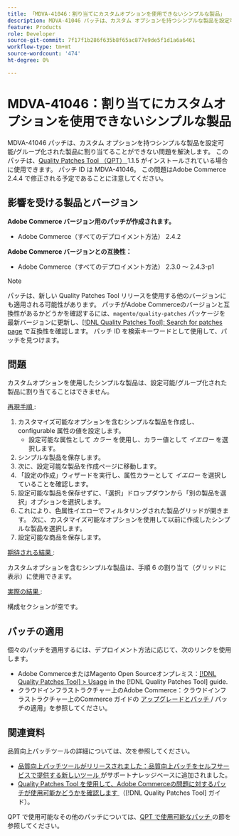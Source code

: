 ```yaml
---
title: 「MDVA-41046：割り当てにカスタムオプションを使用できないシンプルな製品」
description: MDVA-41046 パッチは、カスタム オプションを持つシンプルな製品を設定可能/グループ化された製品に割り当てることができない問題を解決します。 このパッチは、[Quality Patches Tool （QPT） ] （https://experienceleague.adobe.com/en/docs/commerce-knowledge-base/kb/announcements/commerce-announcements/magento-quality-patches-released-new-tool-to-self-serve-quality-patches） 1.1.5 がインストールされている場合に利用できます。 パッチ ID は MDVA-41046。 この問題はAdobe Commerce 2.4.4 で修正される予定であることに注意してください。
feature: Products
role: Developer
source-git-commit: 7f17f1b286f635b8f65ac877e9de5f1d1a6a6461
workflow-type: tm+mt
source-wordcount: '474'
ht-degree: 0%

---
```


# MDVA-41046：割り当てにカスタムオプションを使用できないシンプルな製品

MDVA-41046 パッチは、カスタム オプションを持つシンプルな製品を設定可能/グループ化された製品に割り当てることができない問題を解決します。 このパッチは、[Quality Patches Tool （QPT） ](https://experienceleague.adobe.com/en/docs/commerce-knowledge-base/kb/announcements/commerce-announcements/magento-quality-patches-released-new-tool-to-self-serve-quality-patches)1.1.5 がインストールされている場合に使用できます。 パッチ ID は MDVA-41046。 この問題はAdobe Commerce 2.4.4 で修正される予定であることに注意してください。

## 影響を受ける製品とバージョン

**Adobe Commerce バージョン用のパッチが作成されます。**

* Adobe Commerce（すべてのデプロイメント方法） 2.4.2

**Adobe Commerce バージョンとの互換性：**

* Adobe Commerce（すべてのデプロイメント方法） 2.3.0 ～ 2.4.3-p1

>[!NOTE]
>
>パッチは、新しい Quality Patches Tool リリースを使用する他のバージョンにも適用される可能性があります。 パッチがAdobe Commerceのバージョンと互換性があるかどうかを確認するには、`magento/quality-patches` パッケージを最新バージョンに更新し、[[!DNL Quality Patches Tool]: Search for patches page](https://experienceleague.adobe.com/en/docs/commerce-knowledge-base/kb/announcements/commerce-announcements/magento-quality-patches-released-new-tool-to-self-serve-quality-patches) で互換性を確認します。 パッチ ID を検索キーワードとして使用して、パッチを見つけます。

## 問題

カスタムオプションを使用したシンプルな製品は、設定可能/グループ化された製品に割り当てることはできません。

<u> 再現手順 </u>:

1. カスタマイズ可能なオプションを含むシンプルな製品を作成し、configurable 属性の値を設定します。
   * 設定可能な属性として *カラー* を使用し、カラー値として *イエロー* を選択します。
1. シンプルな製品を保存します。
1. 次に、設定可能な製品を作成ページに移動します。
1. 「設定の作成」ウィザードを実行し、属性カラーとして *イエロー* を選択していることを確認します。
1. 設定可能な製品を保存せずに、「選択」ドロップダウンから「別の製品を選択」オプションを選択します。
1. これにより、色属性イエローでフィルタリングされた製品グリッドが開きます。 次に、カスタマイズ可能なオプションを使用して以前に作成したシンプルな製品を選択します。
1. 設定可能な商品を保存します。

<u> 期待される結果 </u>:

カスタムオプションを含むシンプルな製品は、手順 6 の割り当て（グリッドに表示）に使用できます。

<u> 実際の結果 </u>:

構成セクションが空です。

## パッチの適用

個々のパッチを適用するには、デプロイメント方法に応じて、次のリンクを使用します。

* Adobe CommerceまたはMagento Open Sourceオンプレミス：[[!DNL Quality Patches Tool] > Usage](/help/tools/quality-patches-tool/usage.md) in the [!DNL Quality Patches Tool] guide.
* クラウドインフラストラクチャー上のAdobe Commerce：クラウドインフラストラクチャー上のCommerce ガイドの [ アップグレードとパッチ ](https://experienceleague.adobe.com/docs/commerce-cloud-service/user-guide/develop/upgrade/apply-patches.html)/ パッチの適用」を参照してください。

## 関連資料

品質向上パッチツールの詳細については、次を参照してください。

* [ 品質向上パッチツールがリリースされました：品質向上パッチをセルフサービスで提供する新しいツール ](https://experienceleague.adobe.com/en/docs/commerce-knowledge-base/kb/announcements/commerce-announcements/magento-quality-patches-released-new-tool-to-self-serve-quality-patches) がサポートナレッジベースに追加されました。
* [Quality Patches Tool を使用して、Adobe Commerceの問題に対するパッチが使用可能かどうかを確認します ](/help/tools/quality-patches-tool/patches-available-in-qpt/check-patch-for-magento-issue-with-magento-quality-patches.md) （[!DNL Quality Patches Tool] ガイド）。

QPT で使用可能なその他のパッチについては、[QPT で使用可能なパッチ ](https://support.magento.com/hc/en-us/sections/360010506631-Patches-available-in-MQP-tool-) の節を参照してください。
